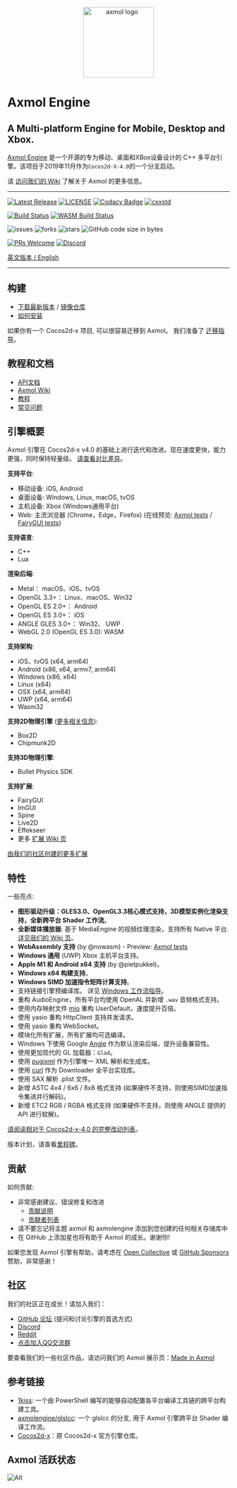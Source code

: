 <p align="center"><a href="https://axmol.dev" target="_blank" rel="noopener noreferrer"><img width="160" src="docs/logo.png" alt="axmol logo"></a></p>

# Axmol Engine

## A Multi-platform Engine for Mobile, Desktop and Xbox.

[Axmol Engine](https://axmol.dev) 是一个开源的专为移动、桌面和XBox设备设计的 C++ 多平台引擎。该项目于2019年11月作为`Cocos2d-X-4.0`的一个分支启动。

请 [访问我们的 Wiki](https://github.com/axmolengine/axmol/wiki) 了解关于 Axmol 的更多信息。

***

[![Latest Release](https://img.shields.io/github/v/release/axmolengine/axmol?label=release)](https://github.com/axmolengine/axmol/releases)
[![LICENSE](https://img.shields.io/badge/license-MIT-blue.svg)](LICENSE)
[![Codacy Badge](https://app.codacy.com/project/badge/Grade/81fa1aba09ab41a98b949064b928d06e)](https://www.codacy.com/gh/axmolengine/axmol/dashboard?utm_source=github.com&amp;utm_medium=referral&amp;utm_content=axmolengine/axmol&amp;utm_campaign=Badge_Grade)
[![cxxstd](https://img.shields.io/badge/cxxstd-c++20-8A2BE2.svg)](https://github.com/axmolengine/axmol)  

[![Build Status](https://github.com/axmolengine/axmol/workflows/build/badge.svg)](https://github.com/axmolengine/axmol/actions?query=workflow%3Abuild)
[![WASM Build Status](https://ci.appveyor.com/api/projects/status/4slq965fwhbaidnc?svg=true&passingText=wasm%20-%20passing)](https://ci.appveyor.com/project/halx99/axmol)

![issues](https://img.shields.io/github/issues/axmolengine/axmol?style=plastic)
![forks](https://img.shields.io/github/forks/axmolengine/axmol?style=plastic)
![stars](https://img.shields.io/github/stars/axmolengine/axmol?style=plastic)
![GitHub code size in bytes](https://img.shields.io/github/languages/code-size/axmolengine/axmol?style=plastic)  

[![PRs Welcome](https://img.shields.io/badge/PRs-welcome-blue.svg)](https://github.com/axmolengine/axmol/pulls)
[![Discord](https://img.shields.io/discord/1099599084895088670?label=discord)](https://discord.gg/QjaQBhFVay)

[英文版本 / English](README.md)

***

## 构建

* [下载最新版本](https://github.com/axmolengine/axmol/releases) / [镜像仓库](https://gitee.com/simdsoft/axmol)
* [如何安装](docs/DevSetup.md)

如果你有一个 Cocos2d-x 项目, 可以很容易迁移到 Axmol。 我们准备了 [迁移指导](https://github.com/axmolengine/axmol/wiki/Cocos2d%E2%80%90x-migration-guide)。

## 教程和文档

* [API文档](https://axmol.dev/manual/latest/)
* [Axmol Wiki](https://github.com/axmolengine/axmol/wiki)
* [教程](https://github.com/axmolengine/axmol/wiki/Tutorials)
* [常见问题](https://github.com/axmolengine/axmol/wiki/FAQ)

## 引擎概要

Axmol 引擎在 Cocos2d-x v4.0 的基础上进行迭代和改进。现在速度更快，能力更强，同时保持轻量级。 [请查看对比差异](https://github.com/axmolengine/axmol/wiki/Axmol-vs-Cocos2d%E2%80%90x)。

**支持平台**:

* 移动设备: iOS, Android
* 桌面设备: Windows, Linux, macOS, tvOS
* 主机设备: Xbox (Windows通用平台)
* Web: 主流浏览器 (Chrome，Edge，Firefox) (在线预览: [Axmol tests](https://axmol.netlify.app/wasm/cpp-tests/cpp-tests) / [FairyGUI tests](https://axmol.netlify.app/wasm/fairygui-tests/fairygui-tests))

**支持语言**:

* C++
* Lua

**渲染后端**:

* Metal： macOS、iOS、tvOS
* OpenGL 3.3+： Linux、macOS、Win32
* OpenGL ES 2.0+： Android
* OpenGL ES 3.0+： iOS
* ANGLE GLES 3.0+： Win32、 UWP
* WebGL 2.0 (OpenGL ES 3.0): WASM

**支持架构**:

* iOS、tvOS (x64, arm64)
* Android (x86, x64, armv7, arm64)
* Windows (x86, x64)
* Linux (x64)
* OSX (x64, arm64)
* UWP (x64, arm64)
* Wasm32

**支持2D物理引擎** ([更多相关信息](https://github.com/axmolengine/axmol/wiki/2D-Physics-Engines-informations)):

* Box2D
* Chipmunk2D

**支持3D物理引擎**:

* Bullet Physics SDK

**支持扩展**:

* FairyGUI
* ImGUI
* Spine
* Live2D
* Effekseer
* 更多 [扩展 Wiki 页](https://github.com/axmolengine/axmol/wiki/Extensions)

[由我们的社区创建的更多扩展](https://github.com/axmolengine/axmol/wiki/Made-in-Axmol) 

## 特性

一些亮点:

- **图形驱动升级：GLES3.0、OpenGL3.3核心模式支持，3D模型实例化渲染支持，全新跨平台 Shader 工作流**。
- **全新媒体播放器**: 基于 MediaEngine 的视频纹理渲染，支持所有 Native 平台. [详见我们的 Wiki 页](https://github.com/axmolengine/axmol/wiki/Media-Player)。
- **WebAssembly 支持** (by @nowasm) - Preview: [Axmol tests](https://axmol.netlify.app/wasm/cpp-tests/cpp-tests)
- **Windows 通用** (UWP) Xbox 主机平台支持。
- **Apple M1 和 Android x64 支持** (by @pietpukkel)。
- **Windows x64 构建支持**。
- **Windows SIMD 加速指令矩阵计算支持**。
- 支持链接引擎预编译库。 详见 [Windows 工作流指导](https://github.com/axmolengine/axmol/issues/564)。
- 重构 AudioEngine，所有平台均使用 OpenAL 并新增 `.wav` 音频格式支持。
- 使用内存映射文件 [mio](https://github.com/mandreyel/mio) 重构 UserDefault，速度提升百倍。 
- 使用 yasio 重构 HttpClient 支持并发请求。
- 使用 yasio 重构 WebSocket。
- 模块化所有扩展，所有扩展均可选编译。
- Windows 下使用 Google [Angle](https://github.com/google/angle) 作为默认渲染后端，提升设备兼容性。
- 使用更加现代的 GL 加载器：`Glad`。
- 使用 [pugixml](https://pugixml.org) 作为引擎唯一 XML 解析和生成库。
- 使用 [curl](https://github.com/curl/curl) 作为 Downloader 全平台实现库。
- 使用 SAX 解析 .plist 文件。
- 新增 ASTC 4x4 / 6x6 / 8x8 格式支持 (如果硬件不支持，则使用SIMD加速指令集进并行解码)。
- 新增 ETC2 RGB / RGBA 格式支持 (如果硬件不支持，则使用 ANGLE 提供的 API 进行软解)。
 
[请阅读相对于 Cocos2d-x-4.0 的完整改动列表](CHANGELOG.md)。

版本计划，请查看[里程碑](https://github.com/axmolengine/axmol/milestones)。

## 贡献

如何贡献:

* 非常感谢建议、错误修复和改进
  - [贡献说明](CONTRIBUTING.md)
  - [贡献者列表](AUTHORS.md)
* 请不要忘记将主题 axmol 和 axmolengine 添加到您创建的任何相关存储库中
* 在 GitHub 上添加星也将有助于 Axmol 的成长。谢谢你!

如果您发现 Axmol 引擎有帮助，请考虑在 [Open Collective](https://opencollective.com/axmol) 或 [GitHub Sponsors](https://github.com/sponsors/axmolengine) 赞助，非常感谢！

## 社区

我们的社区正在成长！请加入我们：
 * [GitHub 论坛](https://github.com/axmolengine/axmol/discussions) (提问和讨论引擎的首选方式)
 * [Discord](https://discord.gg/QjaQBhFVay)
 * [Reddit](https://www.reddit.com/r/axmol/)
 * [点击加入QQ交流群](https://jq.qq.com/?_wv=1027&k=nvNmzOIY)

要查看我们的一些社区作品，请访问我们的 Axmol 展示页：[Made in Axmol](https://github.com/axmolengine/axmol/wiki/Made-in-Axmol)

## 参考链接

- [1kiss](https://github.com/simdsoft/1kiss): 一个由 PowerShell 编写的能够自动配置各平台编译工具链的跨平台构建工具。
- [axmolengine/glslcc](https://github.com/axmolengine/glslcc): 一个 glslcc 的分支, 用于 Axmol 引擎跨平台 Shader 编译工作流。
- [Cocos2d-x](https://github.com/cocos2d/cocos2d-x)：原 Cocos2d-x 官方引擎仓库。

## Axmol 活跃状态

![Alt](https://repobeats.axiom.co/api/embed/6fcb8168a3af91ba9e797a1f14a3c2edc42ac56a.svg "Repobeats analytics image")
